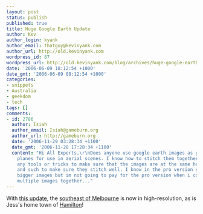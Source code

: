 ```yaml
---
layout: post
status: publish
published: true
title: Huge Google Earth Update
author: Kev
author_login: kyank
author_email: thatguy@kevinyank.com
author_url: http://old.kevinyank.com
wordpress_id: 87
wordpress_url: http://old.kevinyank.com/blog/archives/huge-google-earth-update/
date: '2006-06-09 18:12:54 +1000'
date_gmt: '2006-06-09 08:12:54 +1000'
categories:
- snippets
- Australia
- geekdom
- tech
tags: []
comments:
- id: 2786
  author: Isiah
  author_email: Isiah@gameburn.org
  author_url: http://gameburn.org
  date: '2006-11-29 03:28:34 +1100'
  date_gmt: '2006-11-28 17:28:34 +1100'
  content: "Hi All Experts,\r\nDoes anyone use google earth images as ground image
    planes for use in aerial scenes. I know how to stitch them together but are there
    any tools or tricks to make sure that the images are at the same height, angle
    and such to make sure they stitch well. I know in the pro version you can get
    bigger images but im not going to pay for the pro version when i could stitch
    multiple images together..."
---
```

<p>With <a href="http://www.gearthblog.com/blog/archives/2006/06/huge_database_u.html">this update</a>, the <a title="Moorabbin Airport in Google Earth" href="/blog/wp-content/uploads/moorabbin.kmz">southeast of Melbourne</a> is now in high-resolution, as is Jess's home town of <a title="Hamilton, Victoria in Google Earth" href="/blog/wp-content/uploads/hamilton.kmz">Hamilton</a>!</p>
